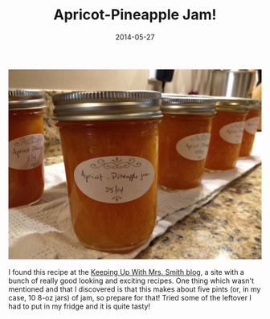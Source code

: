 ﻿---
title: Apricot-Pineapple Jam!
date: 2014-05-27
category: Projects
tags:
- photo
- cooking
---

![Apricot-Pineapple Jam](/assets/img/posts/apricotpineapple-jam/photo1.jpg)

I found this recipe at the [Keeping Up With Mrs. Smith blog](https://keepingupwithmrssmith.com/jams-jellies/old-fashioned-apricot-pineapple-jam/), a site with a bunch of really good looking and
exciting recipes. One thing which wasn't mentioned and that I discovered is that this makes about five pints (or, in my
case, 10 8-oz jars) of jam, so prepare for that! Tried some of the leftover I had to put in my fridge and it is quite
tasty!

